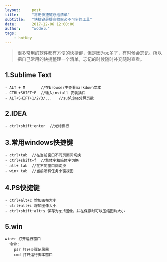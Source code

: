 ```yaml
---
layout:     post
title:      "常用快捷键总结清单"
subtitle:   "快捷键是提高效率必不可少的工具"
date:       2017-12-06 12:00:00
author:     "wodelu"
tags:
    - hotKey
---
```


> 很多常用的软件都有方便的快捷键，但是因为太多了，有时候会忘记。所以把自己常用的快捷整理一个清单，忘记的时候随时补充随时查看。

## 1.Sublime Text
```
- ALT + M 		//在browser中查看markdown文本
- CTRL+SHIFT+P 	//输入install 安装插件
- ALT+SHIFT+1/2/3/... 	//sublime分屏页数
```

## 2.IDEA
```
- ctrl+shift+enter 	//光标换行
```
## 3.常用windows快捷键
```
- ctrl+tab 	//在当前窗口不同页面间切换
- ctrl+shift+f 	//繁体字和简体字切换
- alt+ tab 	//在不同窗口间切换
- win+ tab 	//当前所有任务小窗视图
```

## 4.PS快捷键
```
- ctrl+alt+c 增加画布大小
- ctrl+alt+i 增加图像大小
- ctrl+shift+alt+s 保存为gif图像，并在保存时可以压缩图片大小
```

## 5.win
```
win+r 打开运行窗口
  命令：
  	psr 打开步骤记录器
  	cmd 打开运行脚本窗口

```